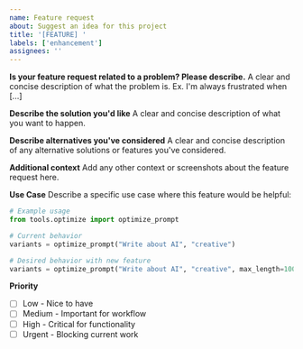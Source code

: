 ```yaml
---
name: Feature request
about: Suggest an idea for this project
title: '[FEATURE] '
labels: ['enhancement']
assignees: ''
---
```


**Is your feature request related to a problem? Please describe.**
A clear and concise description of what the problem is. Ex. I'm always frustrated when [...]

**Describe the solution you'd like**
A clear and concise description of what you want to happen.

**Describe alternatives you've considered**
A clear and concise description of any alternative solutions or features you've considered.

**Additional context**
Add any other context or screenshots about the feature request here.

**Use Case**
Describe a specific use case where this feature would be helpful:

```python
# Example usage
from tools.optimize import optimize_prompt

# Current behavior
variants = optimize_prompt("Write about AI", "creative")

# Desired behavior with new feature
variants = optimize_prompt("Write about AI", "creative", max_length=100)
```

**Priority**
- [ ] Low - Nice to have
- [ ] Medium - Important for workflow
- [ ] High - Critical for functionality
- [ ] Urgent - Blocking current work 